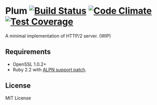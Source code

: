 # Plum [![Build Status](https://travis-ci.org/rhenium/plum.png?branch=master)](https://travis-ci.org/rhenium/plum) [![Code Climate](https://codeclimate.com/github/rhenium/plum/badges/gpa.svg)](https://codeclimate.com/github/rhenium/plum) [![Test Coverage](https://codeclimate.com/github/rhenium/plum/badges/coverage.svg)](https://codeclimate.com/github/rhenium/plum/coverage)
A minimal implementation of HTTP/2 server. (WIP)

## Requirements
* OpenSSL 1.0.2+
* Ruby 2.2 with [ALPN support patch](https://gist.github.com/rhenium/b1711edcc903e8887a51).

## License
MIT License
